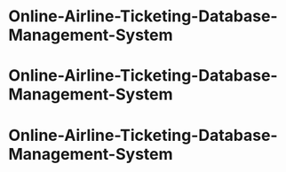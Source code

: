 # Online-Airline-Ticketing-Database-Management-System
# Online-Airline-Ticketing-Database-Management-System
# Online-Airline-Ticketing-Database-Management-System
